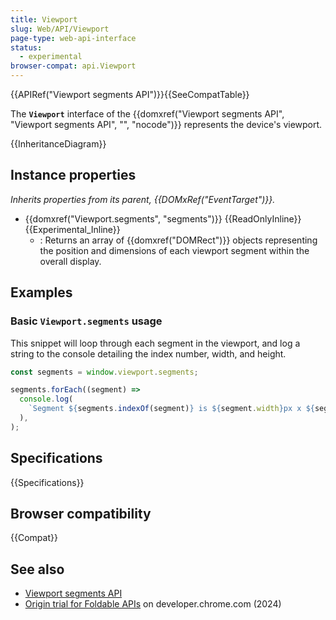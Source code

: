 ```yaml
---
title: Viewport
slug: Web/API/Viewport
page-type: web-api-interface
status:
  - experimental
browser-compat: api.Viewport
---
```


{{APIRef("Viewport segments API")}}{{SeeCompatTable}}

The **`Viewport`** interface of the {{domxref("Viewport segments API", "Viewport segments API", "", "nocode")}} represents the device's viewport.

{{InheritanceDiagram}}

## Instance properties

_Inherits properties from its parent, {{DOMxRef("EventTarget")}}._

- {{domxref("Viewport.segments", "segments")}} {{ReadOnlyInline}} {{Experimental_Inline}}
  - : Returns an array of {{domxref("DOMRect")}} objects representing the position and dimensions of each viewport segment within the overall display.

## Examples

### Basic `Viewport.segments` usage

This snippet will loop through each segment in the viewport, and log a string to the console detailing the index number, width, and height.

```js
const segments = window.viewport.segments;

segments.forEach((segment) =>
  console.log(
    `Segment ${segments.indexOf(segment)} is ${segment.width}px x ${segment.height}px`,
  ),
);
```

## Specifications

{{Specifications}}

## Browser compatibility

{{Compat}}

## See also

- [Viewport segments API](/en-US/docs/Web/API/Viewport_segments_API)
- [Origin trial for Foldable APIs](https://developer.chrome.com/blog/foldable-apis-ot) on developer.chrome.com (2024)
